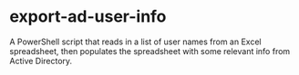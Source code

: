 # export-ad-user-info
A PowerShell script that reads in a list of user names from an Excel spreadsheet, then populates the spreadsheet with some relevant info from Active Directory.
